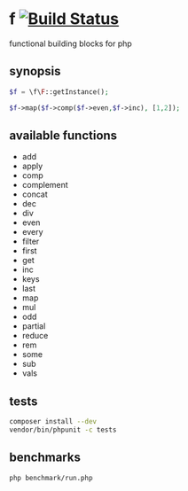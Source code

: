 # f [![Build Status](https://travis-ci.org/zweifisch/f.png?branch=master)](https://travis-ci.org/zweifisch/f)

functional building blocks for php

## synopsis

```php
$f = \f\F::getInstance();

$f->map($f->comp($f->even,$f->inc), [1,2]);
```

## available functions

* add
* apply
* comp
* complement
* concat
* dec
* div
* even
* every
* filter
* first
* get
* inc
* keys
* last
* map
* mul
* odd
* partial
* reduce
* rem
* some
* sub
* vals

## tests

```sh
composer install --dev
vendor/bin/phpunit -c tests
```

## benchmarks

```sh
php benchmark/run.php
```
